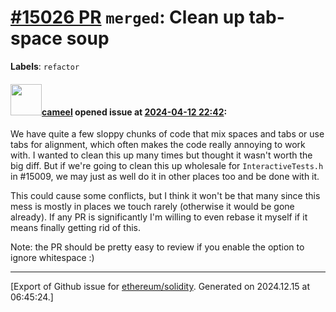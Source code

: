 # [\#15026 PR](https://github.com/ethereum/solidity/pull/15026) `merged`: Clean up tab-space soup
**Labels**: `refactor`


#### <img src="https://avatars.githubusercontent.com/u/137030?v=4" width="50">[cameel](https://github.com/cameel) opened issue at [2024-04-12 22:42](https://github.com/ethereum/solidity/pull/15026):

We have quite a few sloppy chunks of code that mix spaces and tabs or use tabs for alignment, which often makes the code really annoying to work with. I wanted to clean this up many times but thought it wasn't worth the big diff. But if we're going to clean this up wholesale for  `InteractiveTests.h` in #15009, we may just as well do it in other places too and be done with it.

This could cause some conflicts, but I think it won't be that many since this mess is mostly in places we touch rarely (otherwise it would be gone already). If any PR is significantly I'm willing to even rebase it myself if it means finally getting rid of this.

Note: the PR should be pretty easy to review if you enable the option to ignore whitespace :)




-------------------------------------------------------------------------------



[Export of Github issue for [ethereum/solidity](https://github.com/ethereum/solidity). Generated on 2024.12.15 at 06:45:24.]
